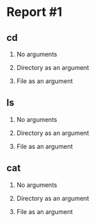 # Report #1
## cd
1. No arguments
   
2. Directory as an argument
   
3. File as an argument
   
## ls
1. No arguments
   
2. Directory as an argument
   
3. File as an argument
   

## cat
1. No arguments
   
2. Directory as an argument
   
3. File as an argument
   
